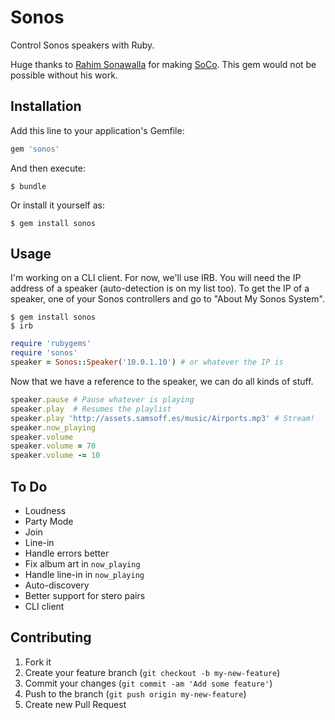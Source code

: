 # Sonos

Control Sonos speakers with Ruby.

Huge thanks to [Rahim Sonawalla](https://github.com/rahims) for making [SoCo](https://github.com/rahims/SoCo). This gem would not be possible without his work.

## Installation

Add this line to your application's Gemfile:

``` ruby
gem 'sonos'
```

And then execute:

``` shell
$ bundle
```

Or install it yourself as:

``` shell
$ gem install sonos
```

## Usage

I'm working on a CLI client. For now, we'll use IRB. You will need the IP address of a speaker (auto-detection is on my list too). To get the IP of a speaker, one of your Sonos controllers and go to "About My Sonos System".

``` shell
$ gem install sonos
$ irb
```

``` ruby
require 'rubygems'
require 'sonos'
speaker = Sonos::Speaker('10.0.1.10') # or whatever the IP is
```

Now that we have a reference to the speaker, we can do all kinds of stuff.

``` ruby
speaker.pause # Pause whatever is playing
speaker.play  # Resumes the playlist
speaker.play 'http://assets.samsoff.es/music/Airports.mp3' # Stream!
speaker.now_playing
speaker.volume
speaker.volume = 70
speaker.volume -= 10
```

## To Do

* Loudness
* Party Mode
* Join
* Line-in
* Handle errors better
* Fix album art in `now_playing`
* Handle line-in in `now_playing`
* Auto-discovery
* Better support for stero pairs
* CLI client

## Contributing

1. Fork it
2. Create your feature branch (`git checkout -b my-new-feature`)
3. Commit your changes (`git commit -am 'Add some feature'`)
4. Push to the branch (`git push origin my-new-feature`)
5. Create new Pull Request
